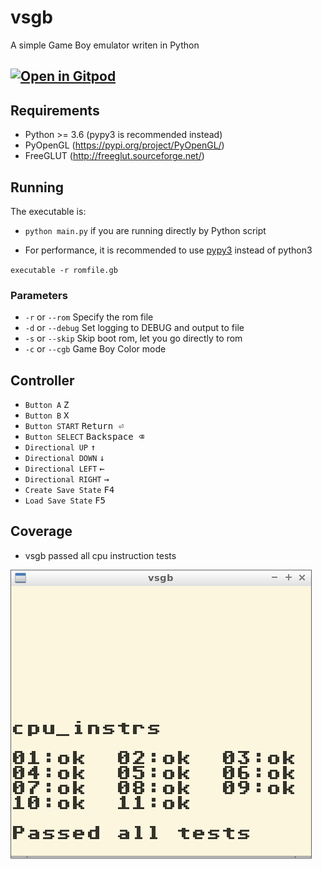 # vsgb
A simple Game Boy emulator writen in Python
## [![Open in Gitpod](https://gitpod.io/button/open-in-gitpod.svg)](https://gitpod.io/#https://github.com/vitorsilverio/pygb)

## Requirements
- Python >= 3.6 (pypy3 is recommended instead)
- PyOpenGL (https://pypi.org/project/PyOpenGL/)
- FreeGLUT (http://freeglut.sourceforge.net/)

## Running
The executable is:
- `python main.py` if you are running directly by Python script
* For performance, it is recommended to use [pypy3](https://pypy.org/) instead of python3

`executable -r romfile.gb`

### Parameters
- `-r` or `--rom` Specify the rom file
- `-d` or `--debug` Set logging to DEBUG and output to file
- `-s` or `--skip` Skip boot rom, let you go directly to rom
- `-c` or `--cgb` Game Boy Color mode

## Controller
- `Button A` <kbd> Z </kbd>
- `Button B` <kbd> X </kbd>
- `Button START` <kbd> Return ⏎ </kbd>
- `Button SELECT` <kbd> Backspace ⌫ </kbd>
- `Directional UP` <kbd> ↑ </kbd>
- `Directional DOWN` <kbd> ↓ </kbd>
- `Directional LEFT` <kbd> ← </kbd>
- `Directional RIGHT` <kbd> → </kbd>
- `Create Save State` <kbd> F4 </kbd>
- `Load Save State` <kbd> F5 </kbd>

## Coverage
- vsgb passed all cpu instruction tests

![](./screenshots/cpu_inst_tests.png)
